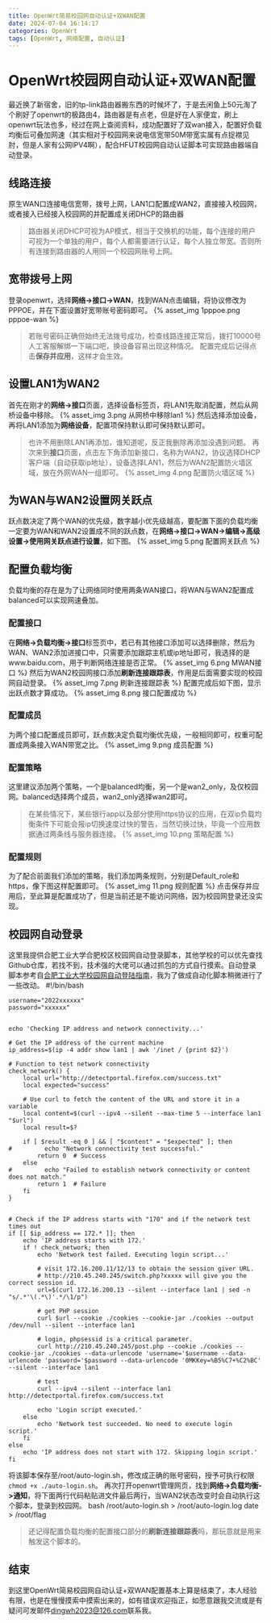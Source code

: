 ```yaml
---
title: OpenWrt简易校园网自动认证+双WAN配置
date: 2024-07-04 16:14:17
categories: OpenWrt
tags: [OpenWrt, 网络配置, 自动认证]
---
```

# OpenWrt校园网自动认证+双WAN配置

最近换了新宿舍，旧的tp-link路由器搬东西的时候坏了，于是去闲鱼上50元淘了个刷好了openwrt的极路由4，路由器是有点老，但是好在人家便宜，刷上openwrt玩法也多，经过在网上查阅资料，成功配置好了双wan接入，配置好负载均衡后可叠加网速（其实相对于校园网来说电信宽带50M带宽实属有点捉襟见肘，但是人家有公网IPV4啊），配合HFUT校园网自动认证脚本可实现路由器端自动登录。

## 线路连接
原生WAN口连接电信宽带，拨号上网，LAN1口配置成WAN2，直接接入校园网，或者接入已经接入校园网的并配置成关闭DHCP的路由器
> 路由器关闭DHCP可视为AP模式，相当于交换机的功能，每个连接的用户可视为一个单独的用户，每个人都需要进行认证，每个人独立带宽。否则所有连接到路由器的人用同一个校园网账号上网。

## 宽带拨号上网
登录openwrt，选择**网络->接口->WAN**，找到WAN点击编辑，将协议修改为PPPOE，并在下面设置好宽带账号密码即可。
{% asset_img 1pppoe.png pppoe-wan %}
> 若账号密码正确但始终无法拨号成功，检查线路连接正常后，拨打10000号人工客服解绑一下端口吧，换设备容易出现这种情况。
> 配置完成后记得点击**保存并应用**，这样才会生效。

## 设置LAN1为WAN2
首先在刚才的**网络->接口**页面，选择设备标签页，将LAN1先取消配置，然后从网桥设备中移除。
{% asset_img 3.png 从网桥中移除lan1 %}
然后选择添加设备，再将LAN1添加为**网络设备**，配置项保持默认即可保持默认即可。
> 也许不用删除LAN1再添加，谁知道呢，反正我删除再添加没遇到问题。
再次来到**接口**页面，点击左下角添加新接口，名称为WAN2，协议选择DHCP客户端（自动获取ip地址），设备选择LAN1，然后为WAN2配置防火墙区域，放在外网WAN一组即可。
{% asset_img 4.png 配置防火墙区域 %}

## 为WAN与WAN2设置网关跃点
跃点数决定了两个WAN的优先级，数字越小优先级越高，要配置下面的负载均衡一定要为WAN和WAN2设置成不同的跃点数，在**网络->接口->WAN->编辑->高级设置->使用网关跃点进行设置**，如下图。
{% asset_img 5.png 配置网关跃点 %}

## 配置负载均衡
负载均衡的存在是为了让网络同时使用两条WAN接口，将WAN与WAN2配置成balanced可以实现网速叠加。
### 配置接口
在**网络->负载均衡->接口**标签页中，若已有其他接口添加可以选择删除，然后为WAN、WAN2添加进接口中，只需要添加跟踪主机或ip地址即可，我选择的是www.baidu.com，用于判断网络连接是否正常。
{% asset_img 6.png MWAN接口 %}
然后为WAN2校园网接口添加**刷新连接跟踪表**，作用是后面需要实现的校园网自动登录。
{% asset_img 7.png 刷新连接跟踪表 %}
配置完成后如下图，显示出跃点数才算成功。
{% asset_img 8.png 接口配置成功 %}
### 配置成员
为两个接口配置成员即可，跃点数决定负载均衡优先级，一般相同即可，权重可配置成两条接入WAN带宽之比。
{% asset_img 9.png 成员配置 %}
### 配置策略
这里建议添加两个策略，一个是balanced均衡，另一个是wan2_only，及仅校园网。balanced选择两个成员，wan2_only选择wan2即可。
> 在某些情况下，某些银行app以及部分使用https协议的应用，在双ip负载均衡条件下可能会报ip切换速度过快的警告，当然切换过快，毕竟一个应用数据通过两条线与服务器连接。
{% asset_img 10.png 策略配置 %}
### 配置规则
为了配合前面我们添加的策略，我们添加两条规则，分别是Default_role和https，像下图这样配置即可。
{% asset_img 11.png 规则配置 %}
点击保存并应用后，至此算是配置成功了，但是当前还是不能访问网络，因为校园网登录还没实现。

## 校园网自动登录
这里我提供合肥工业大学合肥校区校园网自动登录脚本，其他学校的可以优先查找Github仓库，若找不到，技术强的大佬可以通过抓包的方式自行摸索。自动登录脚本参考自[合肥工业大学校园网自动登陆指南](https://github.com/HowardZorn/HFUT-DrCOM)，我为了做成自动化脚本稍微进行了一些改动。
    #!/bin/bash

    username="2022xxxxxx"
    password="xxxxxx"


    echo 'Checking IP address and network connectivity...'

    # Get the IP address of the current machine
    ip_address=$(ip -4 addr show lan1 | awk '/inet / {print $2}')

    # Function to test network connectivity
    check_network() {
        local url="http://detectportal.firefox.com/success.txt"
        local expected="success"

        # Use curl to fetch the content of the URL and store it in a variable
        local content=$(curl --ipv4 --silent --max-time 5 --interface lan1 "$url")
        local result=$?

        if [ $result -eq 0 ] && [ "$content" = "$expected" ]; then
    #         echo "Network connectivity test successful."
            return 0  # Success
        else
    #         echo "Failed to establish network connectivity or content does not match."
            return 1  # Failure
        fi
    }


    # Check if the IP address starts with "170" and if the network test times out
    if [[ $ip_address == 172.* ]]; then
        echo 'IP address starts with 172.'
        if ! check_network; then
            echo 'Network test failed. Executing login script...'

            # visit 172.16.200.11/12/13 to obtain the session giver URL.
            # http://210.45.240.245/switch.php?xxxxx will give you the correct session id.
            url=$(curl 172.16.200.13 --silent --interface lan1 | sed -n "s/.*'\(.*\)'.*/\1/p")

            # get PHP session
            curl $url --cookie ./cookies --cookie-jar ./cookies --output /dev/null --silent --interface lan1

            # login, phpsessid is a critical parameter.
            curl http://210.45.240.245/post.php --cookie ./cookies --cookie-jar ./cookies --data-urlencode 'username='$username --data-urlencode 'password='$password --data-urlencode '0MKKey=%B5%C7+%C2%BC' --silent --interface lan1

            # test
            curl --ipv4 --silent --interface lan1 http://detectportal.firefox.com/success.txt

            echo 'Login script executed.'
        else
            echo 'Network test succeeded. No need to execute login script.'
        fi
    else
        echo 'IP address does not start with 172. Skipping login script.'
    fi
将该脚本保存至/root/auto-login.sh，修改成正确的账号密码，授予可执行权限`chmod +x ./auto-login.sh`。
再次打开openwrt管理网页，找到**网络->负载均衡->通知**，将下面两行代码粘贴进文件最后两行，当WAN2状态改变时会自动执行这个脚本，登录到校园网。
    bash /root/auto-login.sh > /root/auto-login.log
    date > /root/flag
> 还记得配置负载均衡的配置接口部分的**刷新连接跟踪表**吗，那玩意就是用来触发这个脚本的。

## 结束
到这里OpenWrt简易校园网自动认证+双WAN配置基本上算是结束了，本人经验有限，也是在慢慢摸索中摸索出来的，如有错误欢迎指正，如愿意跟我交流或是有疑问可发邮件<dingwh2023@126.com>联系我。
